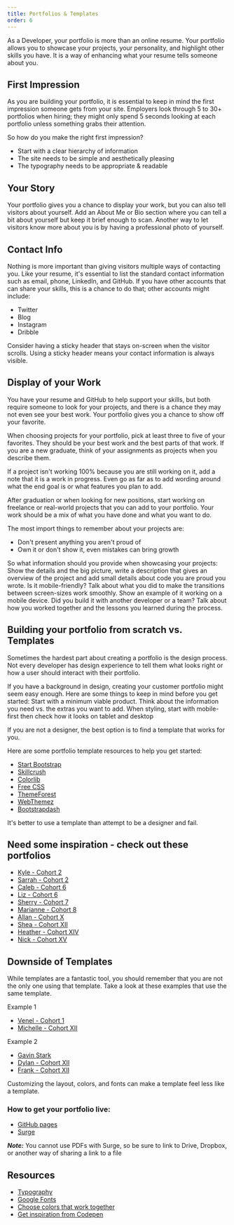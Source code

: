 ```yaml
---
title: Portfolios & Templates
order: 6
---
```


As a Developer, your portfolio is more than an online resume. Your portfolio
allows you to showcase your projects, your personality, and highlight other
skills you have. It is a way of enhancing what your resume tells someone about
you.

## First Impression

As you are building your portfolio, it is essential to keep in mind the first
impression someone gets from your site. Employers look through 5 to 30+
portfolios when hiring; they might only spend 5 seconds looking at each
portfolio unless something grabs their attention.

So how do you make the right first impression?

- Start with a clear hierarchy of information
- The site needs to be simple and aesthetically pleasing
- The typography needs to be appropriate & readable

## Your Story

Your portfolio gives you a chance to display your work, but you can also tell
visitors about yourself. Add an About Me or Bio section where you can tell a bit
about yourself but keep it brief enough to scan. Another way to let visitors
know more about you is by having a professional photo of yourself.

## Contact Info

Nothing is more important than giving visitors multiple ways of contacting you.
Like your resume, it's essential to list the standard contact information such
as email, phone, LinkedIn, and GitHub. If you have other accounts that can share
your skills, this is a chance to do that; other accounts might include:

- Twitter
- Blog
- Instagram
- Dribble

Consider having a sticky header that stays on-screen when the visitor scrolls.
Using a sticky header means your contact information is always visible.

## Display of your Work

You have your resume and GitHub to help support your skills, but both require
someone to look for your projects, and there is a chance they may not even see
your best work. Your portfolio gives you a chance to show off your favorite.

When choosing projects for your portfolio, pick at least three to five of your
favorites. They should be your best work and the best parts of that work. If you
are a new graduate, think of your assignments as projects when you describe
them.

If a project isn't working 100% because you are still working on it, add a note
that it is a work in progress. Even go as far as to add wording around what the
end goal is or what features you plan to add.

After graduation or when looking for new positions, start working on freelance
or real-world projects that you can add to your portfolio. Your work should be a
mix of what you have done and what you want to do.

The most import things to remember about your projects are:

- Don't present anything you aren't proud of
- Own it or don't show it, even mistakes can bring growth

So what information should you provide when showcasing your projects: Show the
details and the big picture, write a description that gives an overview of the
project and add small details about code you are proud you wrote. Is it
mobile-friendly? Talk about what you did to make the transitions between
screen-sizes work smoothly. Show an example of it working on a mobile device.
Did you build it with another developer or a team? Talk about how you worked
together and the lessons you learned during the process.

## Building your portfolio from scratch vs. Templates

Sometimes the hardest part about creating a portfolio is the design process. Not
every developer has design experience to tell them what looks right or how a
user should interact with their portfolio.

If you have a background in design, creating your customer portfolio might seem
easy enough. Here are some things to keep in mind before you get started: Start
with a minimum viable product. Think about the information you need vs. the
extras you want to add. When styling, start with mobile-first then check how it
looks on tablet and desktop

If you are not a designer, the best option is to find a template that works for
you.

Here are some portfolio template resources to help you get started:

- [Start Bootstrap](https://startbootstrap.com/themes/portfolio-resume/)
- [Skillcrush](https://skillcrush.com/blog/free-portfolio-templates/)
- [Colorlib](https://colorlib.com/wp/cat/portfolio/)
- [Free CSS](https://www.free-css.com/template-categories/portfolio)
- [ThemeForest](https://themeforest.net/tags/portfolio)
- [WebThemez](https://webthemez.com/portfolio-template/)
- [Bootstrapdash](https://www.bootstrapdash.com/bootstrap-portfolio-templates/)

It's better to use a template than attempt to be a designer and fail.

## Need some inspiration - check out these portfolios

- [Kyle - Cohort 2](http://kjswartz.github.io/)
- [Sarrah - Cohort 2](http://sarrahvesselov.com/)
- [Caleb - Cohort 6](http://calebsanderson.com)
- [Liz - Cohort 6](https://www.elizabethtiller.com/)
- [Sherry - Cohort 7](https://smoline.github.io/)
- [Marianne - Cohort 8](http://marianneKelly.com)
- [Allan - Cohort X](https://whoi-allan.surge.sh/)
- [Shea - Cohort XII](http://shea-portfolio.surge.sh/)
- [Heather - Cohort XIV](https://portfolio-1-heatherjohnson.netlify.app/)
- [Nick - Cohort XV](https://nicholasryanweber.com/)

## Downside of Templates

While templates are a fantastic tool, you should remember that you are not the
only one using that template. Take a look at these examples that use the same
template.

Example 1

- [Venel - Cohort 1](http://venelrene.github.io/)
- [Michelle - Cohort XII](http://michelleyenny.surge.sh/)

Example 2

- [Gavin Stark](https://gstark.com/)
- [Dylan - Cohort XII](https://portfolio-dylanattal.surge.sh/)
- [Frank - Cohort XII](http://fdiazportfolio.surge.sh/)

Customizing the layout, colors, and fonts can make a template feel less like a
template.

### How to get your portfolio live:

- [GitHub pages](https://pages.github.com/)
- [Surge](https://surge.sh/)

**_Note:_** You cannot use PDFs with Surge, so be sure to link to Drive,
Dropbox, or another way of sharing a link to a file

## Resources

- [Typography](http://practice.typekit.com/)
- [Google Fonts](https://fonts.google.com/)
- [Choose colors that work together](https://coolors.co/)
- [Get inspiration from Codepen](https://codepen.io/)
